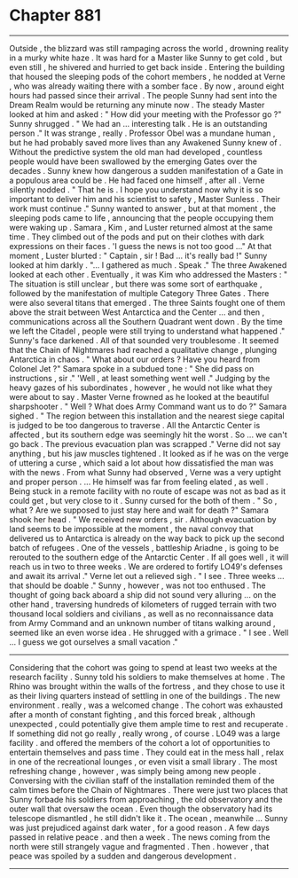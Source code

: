
# Chapter 881


---

Outside , the blizzard was still rampaging across the world , drowning reality in a murky white haze . It was hard for a Master like Sunny to get cold , but even still , he shivered and hurried to get back inside . Entering the building that housed the sleeping pods of the cohort members , he nodded at Verne , who was already waiting there with a somber face .
By now , around eight hours had passed since their arrival . The people Sunny had sent into the Dream Realm would be returning any minute now .
The steady Master looked at him and asked :
" How did your meeting with the Professor go ?"
Sunny shrugged .
" We had an ... interesting talk . He is an outstanding person ."
It was strange , really . Professor Obel was a mundane human , but he had probably saved more lives than any Awakened Sunny knew of . Without the predictive system the old man had developed , countless people would have been swallowed by the emerging Gates over the decades . Sunny knew how dangerous a sudden manifestation of a Gate in a populous area could be . He had faced one himself , after all .
Verne silently nodded .
" That he is . I hope you understand now why it is so important to deliver him and his scientist to safety , Master Sunless . Their work must continue ."
Sunny wanted to answer , but at that moment , the sleeping pods came to life , announcing that the people occupying them were waking up .
Samara , Kim , and Luster returned almost at the same time . They climbed out of the pods and put on their clothes with dark expressions on their faces .
'I guess the news is not too good ..."
At that moment , Luster blurted :
" Captain , sir ! Bad ... it's really bad !"
Sunny looked at him darkly .
"... I gathered as much . Speak ."
The three Awakened looked at each other . Eventually , it was Kim who addressed the Masters :
" The situation is still unclear , but there was some sort of earthquake , followed by the manifestation of multiple Category Three Gates . There were also several titans that emerged . The three Saints fought one of them above the strait between West Antarctica and the Center ... and then , communications across all the Southern Quadrant went down . By the time we left the Citadel , people were still trying to understand what happened ."
Sunny's face darkened . All of that sounded very troublesome . It seemed that the Chain of Nightmares had reached a qualitative change , plunging Antarctica in chaos .
" What about our orders ? Have you heard from Colonel Jet ?"
Samara spoke in a subdued tone :
" She did pass on instructions , sir ."
'Well , at least something went well ."
Judging by the heavy gazes of his subordinates , however , he would not like what they were about to say .
Master Verne frowned as he looked at the beautiful sharpshooter .
" Well ? What does Army Command want us to do ?"
Samara sighed .
" The region between this installation and the nearest siege capital is judged to be too dangerous to traverse . All the Antarctic Center is affected , but its southern edge was seemingly hit the worst . So ... we can't go back . The previous evacuation plan was scrapped ."
Verne did not say anything , but his jaw muscles tightened . It looked as if he was on the verge of uttering a curse , which said a lot about how dissatisfied the man was with the news .
From what Sunny had observed , Verne was a very uptight and proper person .
... He himself was far from feeling elated , as well . Being stuck in a remote facility with no route of escape was not as bad as it could get , but very close to it .
Sunny cursed for the both of them .
" So , what ? Are we supposed to just stay here and wait for death ?"
Samara shook her head .
" We received new orders , sir . Although evacuation by land seems to be impossible at the moment , the naval convoy that delivered us to Antarctica is already on the way back to pick up the second batch of refugees . One of the vessels , battleship Ariadne , is going to be rerouted to the southern edge of the Antarctic Center . If all goes well , it will reach us in two to three weeks . We are ordered to fortify LO49's defenses and await its arrival ."
Verne let out a relieved sigh .
" I see . Three weeks ... that should be doable ."
Sunny , however , was not too enthused . The thought of going back aboard a ship did not sound very alluring ... on the other hand , traversing hundreds of kilometers of rugged terrain with two thousand local soldiers and civilians , as well as no reconnaissance data from Army Command and an unknown number of titans walking around , seemed like an even worse idea .
He shrugged with a grimace .
" I see . Well ... I guess we got ourselves a small vacation ."
***
Considering that the cohort was going to spend at least two weeks at the research facility . Sunny told his soldiers to make themselves at home . The Rhino was brought within the walls of the fortress , and they chose to use it as their living quarters instead of settling in one of the buildings .
The new environment . really , was a welcomed change . The cohort was exhausted after a month of constant fighting , and this forced break , although unexpected , could potentially give them ample time to rest and recuperate .
If something did not go really , really wrong , of course .
LO49 was a large facility . and offered the members of the cohort a lot of opportunities to entertain themselves and pass time . They could eat in the mess hall , relax in one of the recreational lounges , or even visit a small library . The most refreshing change , however , was simply being among new people . Conversing with the civilian staff of the installation reminded them of the calm times before the Chain of Nightmares .
There were just two places that Sunny forbade his soldiers from approaching , the old observatory and the outer wall that oversaw the ocean . Even though the observatory had its telescope dismantled , he still didn't like it . The ocean , meanwhile ... Sunny was just prejudiced against dark water , for a good reason .
A few days passed in relative peace . and then a week . The news coming from the north were still strangely vague and fragmented .
Then . however , that peace was spoiled by a sudden and dangerous development .

---

